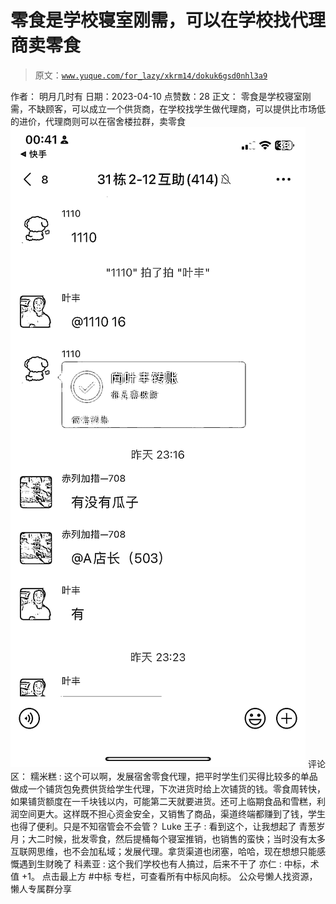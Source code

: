# 零食是学校寝室刚需，可以在学校找代理商卖零食

> 原文：[`www.yuque.com/for_lazy/xkrm14/dokuk6gsd0nhl3a9`](https://www.yuque.com/for_lazy/xkrm14/dokuk6gsd0nhl3a9)

<ne-p id="u946aee39" data-lake-id="u946aee39">作者： 明月几时有</ne-p> <ne-p id="u1a37eebc" data-lake-id="u1a37eebc">日期：2023-04-10</ne-p> <ne-p id="u999db005" data-lake-id="u999db005">点赞数：28</ne-p> <ne-hole id="u52162271" data-lake-id="u52162271"><ne-card data-card-name="hr" data-card-type="block" id="uY2mR" data-event-boundary="card"><ne-p id="ua50bd749" data-lake-id="ua50bd749">正文：</ne-p> <ne-p id="uebdaec58" data-lake-id="uebdaec58">零食是学校寝室刚需，不缺顾客，可以成立一个供货商，在学校找学生做代理商，可以提供比市场低的进价，代理商则可以在宿舍楼拉群，卖零食</ne-p> <ne-p id="uf6d8ee39" data-lake-id="uf6d8ee39"><ne-card data-card-name="image" data-card-type="inline" id="wdDmk" data-event-boundary="card">![](img/4c17519d9ee5c3277e12f11e2cd8d279.png)</ne-card></ne-p> <ne-hole id="u08e96206" data-lake-id="u08e96206"><ne-card data-card-name="hr" data-card-type="block" id="UsDtb" data-event-boundary="card"><ne-p id="u38265a09" data-lake-id="u38265a09">评论区：</ne-p> <ne-p id="ue8c0fc80" data-lake-id="ue8c0fc80">糯米糕 : 这个可以啊，发展宿舍零食代理，把平时学生们买得比较多的单品做成一个铺货包免费供货给学生代理，下次进货时给上次铺货的钱。零食周转快，如果铺货额度在一千块钱以内，可能第二天就要进货。还可上临期食品和雪糕，利润空间更大。这样既不担心资金安全，又销售了商品，渠道终端都赚到了钱，学生也得了便利。只是不知宿管会不会管？</ne-p> <ne-p id="u11d7d080" data-lake-id="u11d7d080">Luke 王子 : 看到这个，让我想起了 青葱岁月；大二时候，批发零食，然后提桶每个寝室推销，也销售的蛮快；当时没有太多互联网思维，也不会加私域；发展代理。拿货渠道也闭塞，哈哈，现在想想只能感慨遇到生财晚了</ne-p> <ne-p id="u1dfc7919" data-lake-id="u1dfc7919">科素亚 : 这个我们学校也有人搞过，后来不干了</ne-p> <ne-p id="u62b0bb2b" data-lake-id="u62b0bb2b">亦仁 : 中标，术值 +1。 点击最上方 #中标 专栏，可查看所有中标风向标。</ne-p> <ne-hole id="u72543ca1" data-lake-id="u72543ca1"><ne-card data-card-name="hr" data-card-type="block" id="sFRr5" data-event-boundary="card"><ne-p id="u1537f4f8" data-lake-id="u1537f4f8">公众号懒人找资源，懒人专属群分享</ne-p></ne-card></ne-hole></ne-card></ne-hole></ne-card></ne-hole>